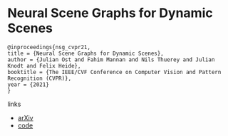# Neural Scene Graphs for Dynamic Scenes

```
@inproceedings{nsg_cvpr21,
title = {Neural Scene Graphs for Dynamic Scenes},
author = {Julian Ost and Fahim Mannan and Nils Thuerey and Julian Knodt and Felix Heide},
booktitle = {The IEEE/CVF Conference on Computer Vision and Pattern Recognition (CVPR)},
year = {2021}
}
```

links
- [arXiv](https://arxiv.org/abs/2011.10379)
- [code](https://light.princeton.edu/publication/neural-scene-graphs/)
